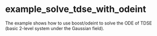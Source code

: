 # example_solve_tdse_with_odeint

The example shows how to use boost/odeint to solve the ODE of TDSE (basic 2-level system under the Gaussian field).
